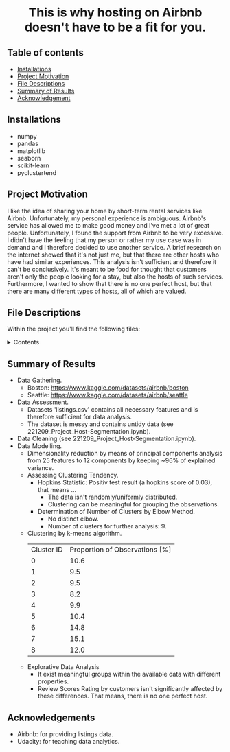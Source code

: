 <h1 align="center">This is why hosting on Airbnb doesn't have to be a fit for you.</h1>

## Table of contents

- [Installations](#installations)
- [Project Motivation](#project-motivation)
- [File Descriptions](#file-descriptions)
- [Summary of Results](#summary-of-results)
- [Acknowledgement](#acknowledgement)

## Installations

- numpy
- pandas
- matplotlib
- seaborn
- scikit-learn
- pyclustertend

## Project Motivation

I like the idea of sharing your home by short-term rental services like Airbnb. Unfortunately, my personal experience is ambiguous. Airbnb's service has allowed me to make good money and I've met a lot of great people. Unfortunately, I found the support from Airbnb to be very excessive. I didn't have the feeling that my person or rather my use case was in demand and I therefore decided to use another service. A brief research on the internet showed that it's not just me, but that there are other hosts who have had similar experiences. This analysis isn’t sufficient and therefore it can't be conclusively. It's meant to be food
for thought that customers aren't only the people looking for a stay, but
also the hosts of such services. Furthermore, I wanted to show that there is no one perfect host, but that there are many different types of hosts, all of which are valued.


## File Descriptions

Within the project you'll find the following files:

<details>
  <summary>Contents</summary>

  ```text
  host-segmentation/
  ├── README.md
  ├── boston.zip: Dataset of boston's listings data.
  ├── seattle.zip: Dataset of seattle's listings data.
  └── 221209_Project_Host-Segmentation.ipynb: Jupyter notebook used for Gathering, Assessment, Cleaning, Explorative Data Analysis and Visualization.
  

  ```
</details>


## Summary of Results

- Data Gathering.
    - Boston: https://www.kaggle.com/datasets/airbnb/boston
    - Seattle: https://www.kaggle.com/datasets/airbnb/seattle
- Data Assessment.
    - Datasets 'listings.csv' contains all necessary features and is therefore sufficient for data analysis.
    - The dataset is messy and contains untidy data (see 221209_Project_Host-Segmentation.ipynb).
- Data Cleaning (see 221209_Project_Host-Segmentation.ipynb).
- Data Modelling.
    - Dimensionality reduction by means of principal components analysis from 25 features to 12 components by keeping ~96% of explained variance.
    - Assessing Clustering Tendency.
        - Hopkins Statistic: Positiv test result (a hopkins score of 0.03), that means ...
            - The data isn't randomly/uniformly distributed.
            - Clustering can be meaningful for grouping the observations. 
        - Determination of Number of Clusters by Elbow Method.
            - No distinct elbow.
            - Number of clusters for further analysis: 9.
    - Clustering by k-means algorithm.
      <table>
      <tbody>
      <tr>
      <td>Cluster ID</td>
      <td>Proportion of Observations [%]</td>
      </tr>
      <tr>
      <td>0</td>
      <td>10.6</td>
      </tr>
      <tr>
      <td>1</td>
      <td>9.5</td>
      </tr>
      <tr>
      <td>2</td>
      <td>9.5</td>
      </tr>
      <tr>
      <td>3</td>
      <td>8.2</td>
      </tr>
      <tr>
      <td>4</td>
      <td>9.9</td>
      </tr>
      <tr>
      <td>5</td>
      <td>10.4</td>
      </tr>
      <tr>
      <td>6</td>
      <td>14.8</td>
      </tr>
      <tr>
      <td>7</td>
      <td>15.1</td>
      </tr>
      <tr>
      <td>8</td>
      <td>12.0</td>
      </tr>
      </tbody>
      </table>
    - Explorative Data Analysis
        - It exist meaningful groups within the available data with different properties.
        - Review Scores Rating by customers isn't significantly affected by these differences. That means, there is no one perfect host.


## Acknowledgements

- Airbnb: for providing listings data.
- Udacity: for teaching data analytics.
